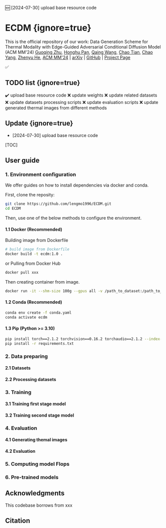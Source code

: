 :new: [2024-07-30] upload base resource code
# ECDM {ignore=true}
This is the official repository of our work: Data Generation Scheme for Thermal Modality with Edge-Guided Adversarial Conditional Diffusion Model (ACM MM'24)
[Guoqing Zhu](https://githubg.com/lengmo1996), [Honghu Pan](), [Qaing Wang](), [Chao Tian](), [Chao Yang](), [Zhenyu He](),
[ACM MM'24]() | [arXiv]() | [GitHub]() | [Project Page]()
<!-- ### [Paper]() -->
:white_check_mark:




## TODO list {ignore=true}
:heavy_check_mark: upload base resource code
:x: update weights
:x: update related datasets
:x: update datasets processing scripts
:x: update evaluation scripts
:x: update generated thermal images from different methods
  
## Update {ignore=true}
- [2024-07-30] upload base resource code


[TOC]

## User guide

### 1. Environment configuration
We offer guides on how to install dependencies via docker and conda.

First, clone the reposity:
```bash
git clone https://github.com/lengmo1996/ECDM.git
cd ECDM
```
Then, use one of the below methods to configure the environment.
#### 1.1 Docker (Recommended)
Building image from Dockerfile
```bash
# build image from Dockerfile
docker build -t ecdm:1.0 .
```
or Pulling from Docker Hub
```bash
docker pull xxx
```
Then creating container from image.
```bash
docker run -it --shm-size 100g --gpus all -v /path_to_dataset:/path_to_dataset -v /path_to_log:/path_to_log -v /path_to_ECDM:/path_to_ECDM --name ECDM ecdm:1.0 /bin/bash
```

#### 1.2 Conda (Recommended)
```bash
conda env create -f conda.yaml
conda activate ecdm
```
#### 1.3 Pip (Python >= 3.10)

```bash
pip install torch==2.1.2 torchvision==0.16.2 torchaudio==2.1.2 --index-url https://download.pytorch.org/whl/cu121 
pip install -r requirements.txt
```


### 2. Data preparing
#### 2.1 Datasets

#### 2.2 Processing datasets

### 3. Training
#### 3.1 Training first stage model

#### 3.2 Training second stage model




### 4. Evaluation
#### 4.1 Generating themal images

#### 4.2 Evaluation

### 5. Computing model Flops


### 6. Pre-trained models



## Acknowledgments



This codebase borrows from xxx

## Citation
